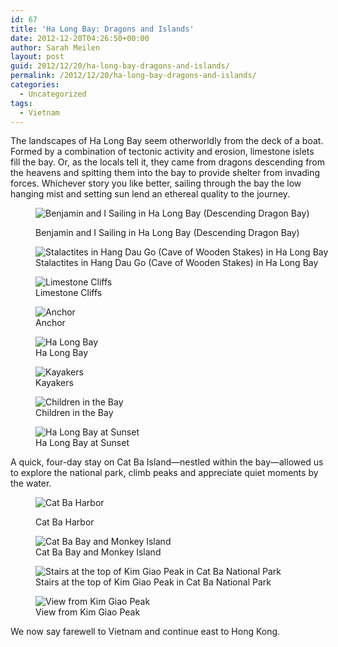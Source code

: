 ```yaml
---
id: 67
title: 'Ha Long Bay: Dragons and Islands'
date: 2012-12-20T04:26:50+00:00
author: Sarah Meilen
layout: post
guid: 2012/12/20/ha-long-bay-dragons-and-islands/
permalink: /2012/12/20/ha-long-bay-dragons-and-islands/
categories:
  - Uncategorized
tags:
  - Vietnam
---
```

The landscapes of Ha Long Bay seem otherworldly from the deck of a boat. Formed by a combination of tectonic activity and erosion, limestone islets fill the bay. Or, as the locals tell it, they came from dragons descending from the heavens and spitting them into the bay to provide shelter from invading forces. Whichever story you like better, sailing through the bay the low hanging mist and setting sun lend an ethereal quality to the journey.&nbsp;

<div>
</div><figure style="width: 2500px" class="wp-caption alignnone">

![Benjamin and I Sailing in Ha Long Bay (Descending Dragon Bay)](http://static1.squarespace.com/static/5064cb5984ae62abc9229999/5064cb5a84ae62abc92299ae/50d28ae1e4b0f450620f6e70/1432178589419/2012-12-09+13.52.24.jpg.24.jpg?format=original)<figcaption class="wp-caption-text">Benjamin and I Sailing in Ha Long Bay (Descending Dragon Bay)</figcaption></figure> <figure style="width: 2500px" class="wp-caption alignnone">![Stalactites in Hang Dau Go (Cave of Wooden Stakes) in Ha Long Bay ](http://static1.squarespace.com/static/5064cb5984ae62abc9229999/5064cb5a84ae62abc92299ae/50d28ba6e4b05e3a44091657/1432178574516/2012-12-09+14.23.04.jpg.04.jpg?format=original)<figcaption class="wp-caption-text">Stalactites in Hang Dau Go (Cave of Wooden Stakes) in Ha Long Bay </figcaption></figure> <figure style="width: 2500px" class="wp-caption alignnone">![Limestone Cliffs](http://static1.squarespace.com/static/5064cb5984ae62abc9229999/5064cb5a84ae62abc92299ae/50d28c39e4b0959a08719b21/1432178572205/2012-12-09+14.55.40.jpg.40.jpg?format=original)<figcaption class="wp-caption-text">Limestone Cliffs</figcaption></figure> <figure style="width: 2500px" class="wp-caption alignnone">![Anchor](http://static1.squarespace.com/static/5064cb5984ae62abc9229999/5064cb5a84ae62abc92299ae/50d28cd1e4b06152e1374322/1432178575072/2012-12-09+15.00.28.jpg.28.jpg?format=original)<figcaption class="wp-caption-text">Anchor</figcaption></figure> <figure style="width: 2500px" class="wp-caption alignnone">![Ha Long Bay](http://static1.squarespace.com/static/5064cb5984ae62abc9229999/5064cb5a84ae62abc92299ae/50d28d46e4b06152e137439c/1432178584534/2012-12-09+15.05.47.jpg.47.jpg?format=original)<figcaption class="wp-caption-text">Ha Long Bay</figcaption></figure> <figure style="width: 2500px" class="wp-caption alignnone">![Kayakers ](http://static1.squarespace.com/static/5064cb5984ae62abc9229999/5064cb5a84ae62abc92299ae/50d28d9de4b0d8a9a53b4fec/1432178555706/2012-12-09+15.07.54.jpg.54.jpg?format=original)<figcaption class="wp-caption-text">Kayakers </figcaption></figure> <figure style="width: 2500px" class="wp-caption alignnone">![Children in the Bay](http://static1.squarespace.com/static/5064cb5984ae62abc9229999/5064cb5a84ae62abc92299ae/50d28e18e4b0d8a9a53b526f/1432178590859/2012-12-09+15.46.56.jpg.56.jpg?format=original)<figcaption class="wp-caption-text">Children in the Bay</figcaption></figure> <figure style="width: 2500px" class="wp-caption alignnone">![Ha Long Bay at Sunset](http://static1.squarespace.com/static/5064cb5984ae62abc9229999/5064cb5a84ae62abc92299ae/50d28ec2e4b0959a08719efc/1432178549214/2012-12-09+15.51.27.jpg.27.jpg?format=original)<figcaption class="wp-caption-text">Ha Long Bay at Sunset</figcaption></figure>

<p class="p1">
  <span class="s1">A quick, four-day stay on Cat Ba Island—nestled within the bay—allowed us to explore the national park, climb peaks and appreciate quiet moments by the water.</span>
</p><figure style="width: 2500px" class="wp-caption alignnone">

![Cat Ba Harbor](http://static1.squarespace.com/static/5064cb5984ae62abc9229999/5064cb5a84ae62abc92299ae/50d29000e4b05e3a44092282/1432178559587/2012-12-11+16.31.24.jpg.24.jpg?format=original)<figcaption class="wp-caption-text">Cat Ba Harbor</figcaption></figure> <figure style="width: 2500px" class="wp-caption alignnone">![Cat Ba Bay and Monkey Island](http://static1.squarespace.com/static/5064cb5984ae62abc9229999/5064cb5a84ae62abc92299ae/50d29092e4b06152e1374e21/1432178555992/2012-12-11+16.51.25.jpg.25.jpg?format=original)<figcaption class="wp-caption-text">Cat Ba Bay and Monkey Island</figcaption></figure> <figure style="width: 2500px" class="wp-caption alignnone">![Stairs at the top of Kim Giao Peak in Cat Ba National Park](http://static1.squarespace.com/static/5064cb5984ae62abc9229999/5064cb5a84ae62abc92299ae/50d2915ce4b05e3a440924ff/1432178595158/2012-12-12+13.33.48.jpg.48.jpg?format=original)<figcaption class="wp-caption-text">Stairs at the top of Kim Giao Peak in Cat Ba National Park</figcaption></figure> <figure style="width: 2500px" class="wp-caption alignnone">![View from Kim Giao Peak](http://static1.squarespace.com/static/5064cb5984ae62abc9229999/5064cb5a84ae62abc92299ae/50d292a8e4b06152e13750e7/1432178575727/2012-12-12+13.36.34.jpg.34.jpg?format=original)<figcaption class="wp-caption-text">View from Kim Giao Peak</figcaption></figure>

We now say farewell to Vietnam and continue east to Hong Kong.
